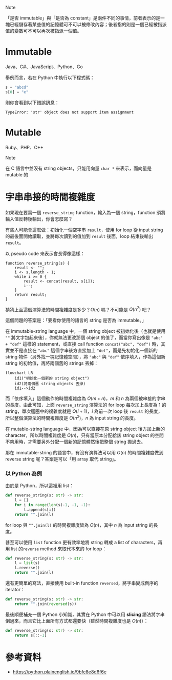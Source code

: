 >[!Note]
>「是否 immutable」與「是否為 constant」是兩件不同的事情，前者表示的是一塊已經儲存著某些值的記憶體可不可以被修改內容；後者指的則是一個已經被指派值的變數可不可以再次被指派一個值。

# Immutable

Java、C#、JavaScript、Python、Go

舉例而言，若在 Python 中執行以下程式碼：

```Python
s = "abcd"
s[0] = "e"
```

則你會看到以下錯誤訊息：

```plaintext
TypeError: 'str' object does not support item assignment
```

# Mutable

Ruby、PHP、C++

>[!Note]
>在 C 語言中並沒有 string objects，只能用向量 `char *` 來表示，而向量是 mutable 的

# 字串串接的時間複雜度

如果現在要寫一個 `reverse_string` function，輸入為一個 string，function 須將輸入值反轉後輸出，你會怎麼寫？

有些人可能會這麼做：初始化一個空字串 `result`，使用 for loop 從 input string 的最後面開始讀取，並將每次讀到的值加到 `result` 後面，loop 結束後輸出 `result`。

以 pseudo code 來表示會長得像這樣：

```plaintext
function reverse_string(s) {
    result <- "";
    i <- s.length - 1;
    while i >= 0 {
        result <- concat(result, s[i]);
        i--;
    }
    return result;
}
```

猜猜上面這個演算法的時間複雜度是多少？$O(n)$ 嗎？不可能是 $O(n^2)$ 吧？

這個問題的答案是：「要看你使用的語言的 string 是否為 immutable。」

在 immutable-string language 中，一個 string object 被初始化後（也就是使用 `""` 將文字包起來後），你就無法更改那個 object 的值了，而當你寫出像是 `"abc" + "def"` 這樣的 statement，或直接 call function `concat("abc", "def")` 時，其實並不是直接在 `"abc"` 這個字串後方直接加上 `"def"`，而是先初始化一個新的 string 物件（另外找一塊記憶體空間），將 `"abc"` 與 `"def"` 依序填入，作為這個新 string 的初始值，再將兩個舊的 strings 丟掉：

```mermaid
flowchart LR
    id1("初始化一個新的 string object")
    id2(將兩個舊 string objects 丟掉)
    id1-->id2
```

而「依序填入」這個動作的時間複雜度為 $O(m+n)$，$m$ 和 $n$ 為兩個被串接的字串的長度。由此可知，上面 `reverse_string` 演算法的 for loop 每次加上長度為 1 的 string，單次迴圈中的複雜度就是 $O(i+1)$，$i$ 為前一次 loop 後 `result` 的長度，所以整個演算法的時間複雜度是 $O(n^2)$，$n$ 為 input string 的長度。

在 mutable-string language 中，因為可以直接在原 string object 後方加上新的 character，所以時間複雜度是 $O(n)$，只有當原本分配給該 string object 的空間不夠用時，才需要另外分配一個新的記憶體然後把整個 string 搬過去。

那在 immutable-string 的語言中，有沒有演算法可以用 $O(n)$ 的時間複雜度做到 reverse string 呢？答案是可以「用 array 取代 string」。

### 以 Python 為例

由於是 Python，所以這裡用 list：

```Python
def reverse_string(s: str) -> str:
    l = []
    for i in range(len(s)-1, -1, -1):
        l.append(s[i])
    return "".join(l)
```

for loop 與 `"".join(l)` 的時間複雜度皆為 $O(n)$，其中 $n$ 為 input string 的長度。

甚至可以使用 `list` function 更有效率地將 string 轉成 a list of characters，再用 list 的`reverse` method 來取代本來的 for loop：

```Python
def reverse_string(s: str) -> str:
    l = list(s)
    l.reverse()
    return "".join(l)
```

還有更簡單的寫法，直接使用 built-in function `reversed`，將字串變成倒序的 iterator：

```Python
def reverse_string(s: str) -> str:
    return "".join(reversed(s))
```

最後順便補充一個 Python 小知識，其實在 Python 中可以用 **slicing** 語法將字串倒過來，而且它比上面所有方式都還要快（雖然時間複雜度也是 $O(n)$）：

```Python
def reverse_string(s: str) -> str:
    return s[::-1]
```
# 參考資料

- <https://python.plainenglish.io/9bfc8e8d6f6e>
